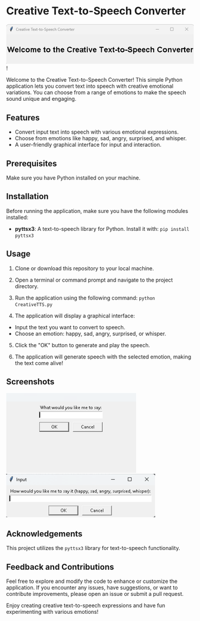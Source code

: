 # Creative Text-to-Speech Converter

![Text-to-Speech](Images/Screenshot-1.png)!


Welcome to the Creative Text-to-Speech Converter! This simple Python application lets you convert text into speech with creative emotional variations. You can choose from a range of emotions to make the speech sound unique and engaging.

## Features

- Convert input text into speech with various emotional expressions.
- Choose from emotions like happy, sad, angry, surprised, and whisper.
- A user-friendly graphical interface for input and interaction.

## Prerequisites

Make sure you have Python installed on your machine.

## Installation

Before running the application, make sure you have the following modules installed:

- **pyttsx3**: A text-to-speech library for Python. Install it with: `pip install pyttsx3`

## Usage

1. Clone or download this repository to your local machine.

2. Open a terminal or command prompt and navigate to the project directory.

3. Run the application using the following command: `python CreativeTTS.py`

4. The application will display a graphical interface:
- Input the text you want to convert to speech.
- Choose an emotion: happy, sad, angry, surprised, or whisper.

5. Click the "OK" button to generate and play the speech.

6. The application will generate speech with the selected emotion, making the text come alive!

## Screenshots

![Emotion Selection](Images/Screenshot-2.png)
![Emotion Selection](Images/Screenshot-3.png)
## Acknowledgements

This project utilizes the `pyttsx3` library for text-to-speech functionality.

## Feedback and Contributions

Feel free to explore and modify the code to enhance or customize the application. If you encounter any issues, have suggestions, or want to contribute improvements, please open an issue or submit a pull request.

Enjoy creating creative text-to-speech expressions and have fun experimenting with various emotions!

